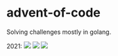# advent-of-code
Solving challenges mostly in golang.

2021:
![](https://img.shields.io/badge/day%20📅-25-blue)
![](https://img.shields.io/badge/stars%20⭐-43-yellow)
![](https://img.shields.io/badge/days%20completed-21-red)
